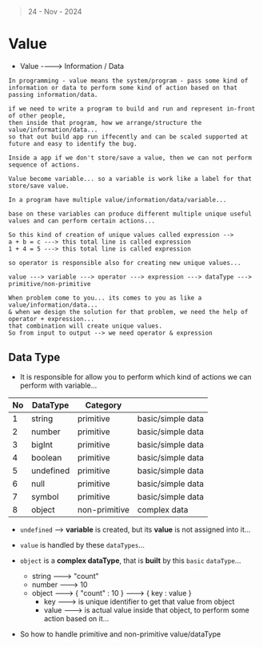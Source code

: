 > 24 - Nov - 2024

# Value

* Value ----> Information / Data

```
In programming - value means the system/program - pass some kind of information or data to perform some kind of action based on that passing information/data. 

if we need to write a program to build and run and represent in-front of other people, 
then inside that program, how we arrange/structure the value/information/data...
so that out build app run iffecently and can be scaled supported at future and easy to identify the bug.
```

```
Inside a app if we don't store/save a value, then we can not perform sequence of actions.

Value become variable... so a variable is work like a label for that store/save value.

In a program have multiple value/information/data/variable... 

base on these variables can produce different multiple unique useful values and can perform certain actions...

So this kind of creation of unique values called expression --> 
a + b = c ---> this total line is called expression
1 + 4 = 5 ---> this total line is called expression

so operator is responsible also for creating new unique values...

value ---> variable ---> operator ---> expression ---> dataType ---> primitive/non-primitive

When problem come to you... its comes to you as like a value/information/data...
& when we design the solution for that problem, we need the help of operator + expression...
that combination will create unique values.
So from input to output --> we need operator & expression
```

## Data Type

* It is responsible for allow you to perform which kind of actions we can perform with variable...

|No| DataType   | Category      |                    |
|--|------------|---------------|--------------------|
|1 | string     | primitive     | basic/simple data  |
|2 | number     | primitive     | basic/simple data  |
|3 | bigInt     | primitive     | basic/simple data  |
|4 | boolean    | primitive     | basic/simple data  |
|5 | undefined  | primitive     | basic/simple data  |
|6 | null       | primitive     | basic/simple data  |
|7 | symbol     | primitive     | basic/simple data  |
|8 | object     | non-primitive | complex data       |

* `undefined` --> **variable** is created, but its **value** is not assigned into it...
* `value` is handled by these `dataTypes`...
* `object` is a **complex dataType**, that is **built** by this `basic` `dataType`...
  * string ---> "count"
  * number ---> 10
  * object ---> { "count" : 10 } ---> { key : value }
    * key ---> is unique identifier to get that value from object
    * value ---> is actual value inside that object, to perform some action based on it...

* So how to handle primitive and non-primitive value/dataType

